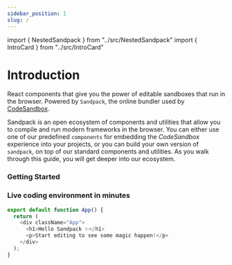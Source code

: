 ```yaml
---
sidebar_position: 1
slug: /
---
```


import { NestedSandpack } from "../src/NestedSandpack"
import { IntroCard } from "../src/IntroCard"

# Introduction

React components that give you the power of editable sandboxes that run in the
browser. Powered by `Sandpack`, the online bundler used by
[CodeSandbox](https://codesandbox.io/).

Sandpack is an open ecosystem of components and utilities that allow you to
compile and run modern frameworks in the browser. You can either use one of our
predefined `components` for embedding the _CodeSandbox_ experience into your
projects, or you can build your own version of `sandpack`, on top of our
standard components and utilities. As you walk through this guide, you will get
deeper into our ecosystem.

### Getting Started

<div class="intro-section">
  <IntroCard title="Install" description="Learn how to add Sandpack to your projects and start coding in minutes." href="/docs/getting-started/install" actionText="Access ->" />

  <IntroCard title="Advanced Usage" description="An overview of some Sandpack capabilities and how to extend its API." href="/docs/advanced-usage/provider" actionText="Access ->" />

  <IntroCard title="API reference" description="A full listing and description of the public API exported by the libraries." href="/docs/api/react/components/" actionText="Access ->" />

  <IntroCard title="Sandpack Theme Builder" description="Design and customize your own theme, among other Sandpack presets." href="https://sandpack.codesandbox.io/theme" actionText="Try it now" external />
</div>

### Live coding environment in minutes

```js sandpack
export default function App() {
  return (
    <div className="App">
      <h1>Hello Sandpack ✨</h1>
      <p>Start editing to see some magic happen!</p>
    </div>
  );
}
```
